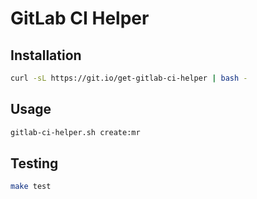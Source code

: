 # GitLab CI Helper

## Installation

```bash
curl -sL https://git.io/get-gitlab-ci-helper | bash -
```

## Usage

```bash
gitlab-ci-helper.sh create:mr 
```

## Testing

```bash
make test
```
